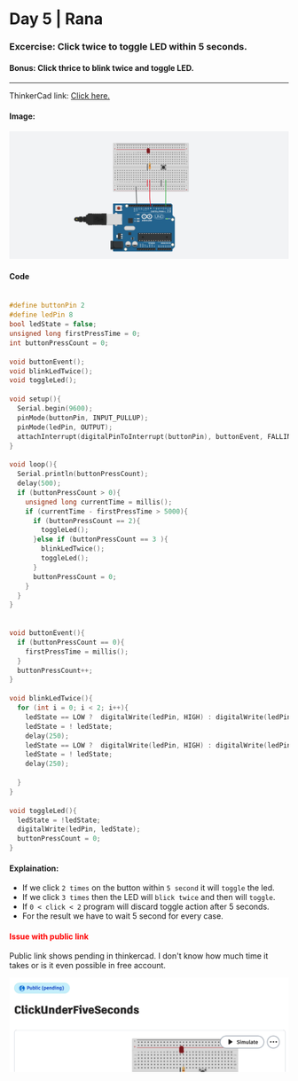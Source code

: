 # Day 5 | Rana

### Excercise: Click twice to toggle LED within 5 seconds.
#### Bonus: Click thrice to blink twice and toggle LED.
<hr>

ThinkerCad link: [Click here.](https://www.tinkercad.com/things/bva3WGs19gW-clickunderfiveseconds?sharecode=74XD09c8npXTJds619JFmBYOjWXfA-fi13-0khKIPJE)
#### Image:
![CircuitImage](/rana/day5/images/img.png)

#### Code
```cpp

#define buttonPin 2
#define ledPin 8
bool ledState = false;
unsigned long firstPressTime = 0;
int buttonPressCount = 0;

void buttonEvent();
void blinkLedTwice();
void toggleLed();

void setup(){
  Serial.begin(9600);
  pinMode(buttonPin, INPUT_PULLUP);
  pinMode(ledPin, OUTPUT);
  attachInterrupt(digitalPinToInterrupt(buttonPin), buttonEvent, FALLING);
}

void loop(){
  Serial.println(buttonPressCount);
  delay(500);
  if (buttonPressCount > 0){
    unsigned long currentTime = millis();
    if (currentTime - firstPressTime > 5000){
      if (buttonPressCount == 2){
        toggleLed();
      }else if (buttonPressCount == 3 ){
        blinkLedTwice();
        toggleLed();
      }
      buttonPressCount = 0;
    }
  }
}


void buttonEvent(){
  if (buttonPressCount == 0){
    firstPressTime = millis();
  }
  buttonPressCount++;
}

void blinkLedTwice(){
  for (int i = 0; i < 2; i++){
    ledState == LOW ?  digitalWrite(ledPin, HIGH) : digitalWrite(ledPin, LOW);
    ledState = ! ledState;
    delay(250);
    ledState == LOW ?  digitalWrite(ledPin, HIGH) : digitalWrite(ledPin, LOW);
    ledState = ! ledState;
    delay(250);
    
  }
}

void toggleLed(){
  ledState = !ledState;
  digitalWrite(ledPin, ledState);
  buttonPressCount = 0;
}

```

#### Explaination:
- If we click `2 times` on the button within `5 second` it will `toggle` the led.
- If we click `3 times` then the LED will `blick twice` and then will `toggle`.
- If  `0 < click < 2` program will discard toggle action after 5 seconds.
- For the result we have to wait 5 second for every case.

<h4 style="color: red;">Issue with public link</h4>
Public link shows pending in thinkercad. I don't know how much time it takes or is it even possible in free account.

![PublicLink](/rana/day5/images/issue.png)
